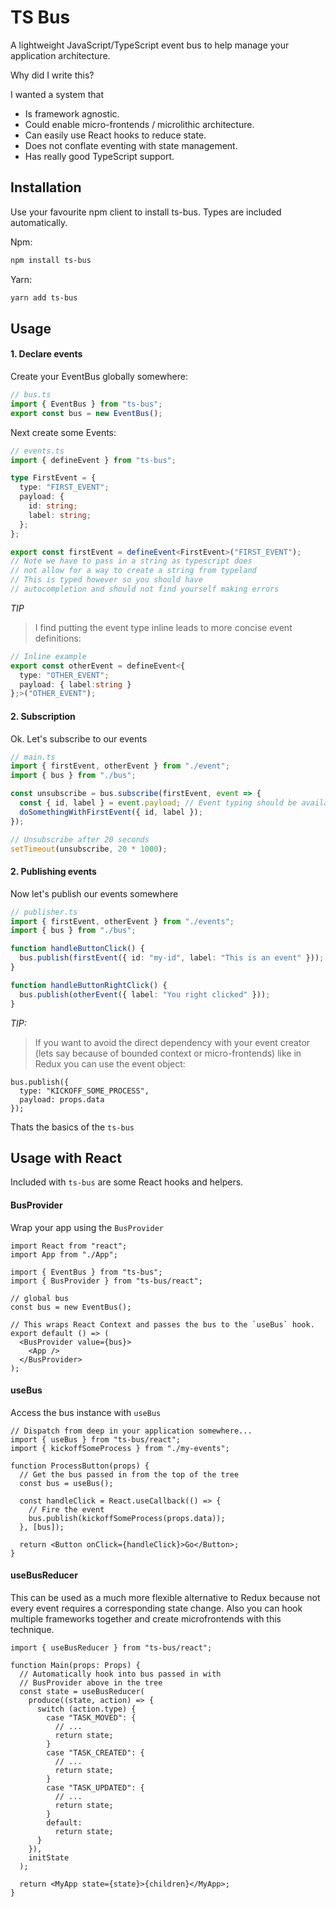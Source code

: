 # TS Bus

A lightweight JavaScript/TypeScript event bus to help manage your application architecture.

Why did I write this?

I wanted a system that

- Is framework agnostic.
- Could enable micro-frontends / microlithic architecture.
- Can easily use React hooks to reduce state.
- Does not conflate eventing with state management.
- Has really good TypeScript support.

## Installation

Use your favourite npm client to install ts-bus. Types are included automatically.

Npm:

```bash
npm install ts-bus
```

Yarn:

```bash
yarn add ts-bus
```

## Usage

#### 1. Declare events

Create your EventBus globally somewhere:

```ts
// bus.ts
import { EventBus } from "ts-bus";
export const bus = new EventBus();
```

Next create some Events:

```ts
// events.ts
import { defineEvent } from "ts-bus";

type FirstEvent = {
  type: "FIRST_EVENT";
  payload: {
    id: string;
    label: string;
  };
};

export const firstEvent = defineEvent<FirstEvent>("FIRST_EVENT");
// Note we have to pass in a string as typescript does
// not allow for a way to create a string from typeland
// This is typed however so you should have
// autocompletion and should not find yourself making errors
```

_TIP_

> I find putting the event type inline leads to more concise event definitions:

```ts
// Inline example
export const otherEvent = defineEvent<{
  type: "OTHER_EVENT";
  payload: { label:string }
};>("OTHER_EVENT");
```

#### 2. Subscription

Ok. Let's subscribe to our events

```ts
// main.ts
import { firstEvent, otherEvent } from "./event";
import { bus } from "./bus";

const unsubscribe = bus.subscribe(firstEvent, event => {
  const { id, label } = event.payload; // Event typing should be available
  doSomethingWithFirstEvent({ id, label });
});

// Unsubscribe after 20 seconds
setTimeout(unsubscribe, 20 * 1000);
```

#### 2. Publishing events

Now let's publish our events somewhere

```ts
// publisher.ts
import { firstEvent, otherEvent } from "./events";
import { bus } from "./bus";

function handleButtonClick() {
  bus.publish(firstEvent({ id: "my-id", label: "This is an event" }));
}

function handleButtonRightClick() {
  bus.publish(otherEvent({ label: "You right clicked" }));
}
```

_TIP:_

> If you want to avoid the direct dependency with your event creator (lets say because of bounded context or micro-frontends) like in Redux you can use the event object:

```tsx
bus.publish({
  type: "KICKOFF_SOME_PROCESS",
  payload: props.data
});
```

Thats the basics of the `ts-bus`

## Usage with React

Included with `ts-bus` are some React hooks and helpers.

#### BusProvider

Wrap your app using the `BusProvider`

```tsx
import React from "react";
import App from "./App";

import { EventBus } from "ts-bus";
import { BusProvider } from "ts-bus/react";

// global bus
const bus = new EventBus();

// This wraps React Context and passes the bus to the `useBus` hook.
export default () => (
  <BusProvider value={bus}>
    <App />
  </BusProvider>
);
```

#### useBus

Access the bus instance with `useBus`

```tsx
// Dispatch from deep in your application somewhere...
import { useBus } from "ts-bus/react";
import { kickoffSomeProcess } from "./my-events";

function ProcessButton(props) {
  // Get the bus passed in from the top of the tree
  const bus = useBus();

  const handleClick = React.useCallback(() => {
    // Fire the event
    bus.publish(kickoffSomeProcess(props.data));
  }, [bus]);

  return <Button onClick={handleClick}>Go</Button>;
}
```

#### useBusReducer

This can be used as a much more flexible alternative to Redux because not every event requires a corresponding state change. Also you can hook multiple frameworks together and create microfrontends with this technique.

```tsx
import { useBusReducer } from "ts-bus/react";

function Main(props: Props) {
  // Automatically hook into bus passed in with
  // BusProvider above in the tree
  const state = useBusReducer(
    produce((state, action) => {
      switch (action.type) {
        case "TASK_MOVED": {
          // ...
          return state;
        }
        case "TASK_CREATED": {
          // ...
          return state;
        }
        case "TASK_UPDATED": {
          // ...
          return state;
        }
        default:
          return state;
      }
    }),
    initState
  );

  return <MyApp state={state}>{children}</MyApp>;
}
```
